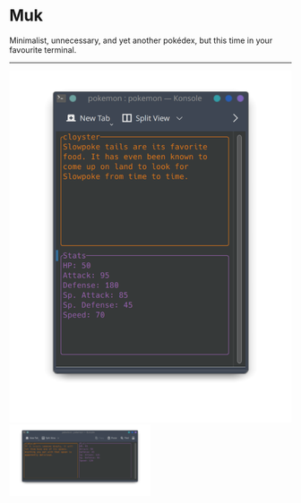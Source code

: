 # Muk

Minimalist, unnecessary, and yet another pokédex, but this time in your favourite terminal.

---

<img src="Attachments/capture_2.png" alt="vertical view" height="50%"/>
<img src="Attachments/capture_1.png" alt="horizontal view" width="50%"/>
